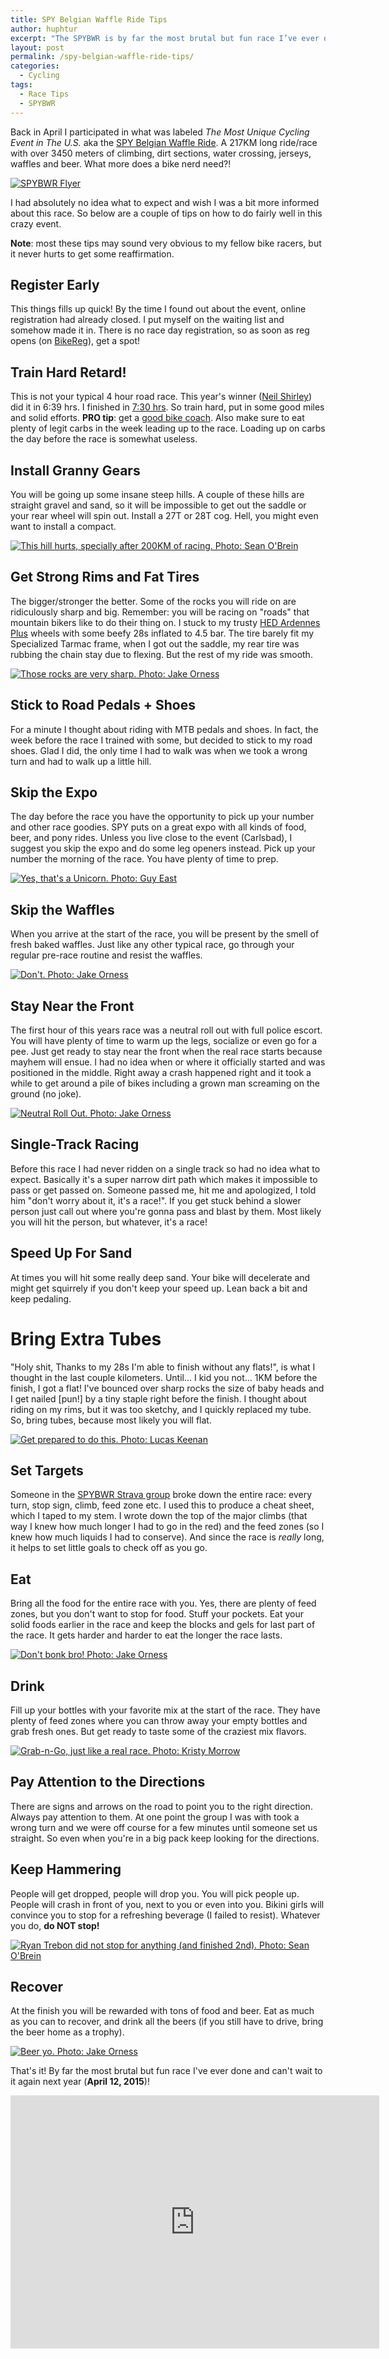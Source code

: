 ```yaml
---
title: SPY Belgian Waffle Ride Tips
author: huphtur
excerpt: "The SPYBWR is by far the most brutal but fun race I’ve ever done. Here's a couple handy tips to get you prepared for this event."
layout: post
permalink: /spy-belgian-waffle-ride-tips/
categories:
  - Cycling
tags:
  - Race Tips
  - SPYBWR
---
```

Back in April I participated in what was labeled *The Most Unique Cycling Event in The U.S.* aka the [SPY Belgian Waffle Ride][1]. A 217KM long ride/race with over 3450 meters of climbing, dirt sections, water crossing, jerseys, waffles and beer. What more does a bike nerd need?!

[![SPYBWR Flyer](/images/spybwr-flyer.jpg)][2]

I had absolutely no idea what to expect and wish I was a bit more informed about this race. So below are a couple of tips on how to do fairly well in this crazy event.

**Note**: most these tips may sound very obvious to my fellow bike racers, but it never hurts to get some reaffirmation.

## Register Early

This things fills up quick! By the time I found out about the event, online registration had already closed. I put myself on the waiting list and somehow made it in. There is no race day registration, so as soon as reg opens (on [BikeReg][3]), get a spot!

## Train Hard Retard!

This is not your typical 4 hour road race. This year's winner ([Neil Shirley][4]) did it in 6:39 hrs. I finished in [7:30 hrs][5]. So train hard, put in some good miles and solid efforts. **PRO tip**: get a [good bike coach][6]. Also make sure to eat plenty of legit carbs in the week leading up to the race. Loading up on carbs the day before the race is somewhat useless.

## Install Granny Gears

You will be going up some insane steep hills. A couple of these hills are straight gravel and sand, so it will be impossible to get out the saddle or your rear wheel will spin out. Install a 27T or 28T cog. Hell, you might even want to install a compact.  

[![This hill hurts, specially after 200KM of racing. Photo: Sean O'Brein](/images/spybwr-steep-hill.jpg)][9]

## Get Strong Rims and Fat Tires

The bigger/stronger the better. Some of the rocks you will ride on are ridiculously sharp and big. Remember: you will be racing on "roads" that mountain bikers like to do their thing on. I stuck to my trusty [HED Ardennes Plus][7] wheels with some beefy 28s inflated to 4.5 bar. The tire barely fit my Specialized Tarmac frame, when I got out the saddle, my rear tire was rubbing the chain stay due to flexing. But the rest of my ride was smooth.

[![Those rocks are very sharp. Photo: Jake Orness](/images/spybwr-bike-crash.jpg)][10]

## Stick to Road Pedals + Shoes

For a minute I thought about riding with MTB pedals and shoes. In fact, the week before the race I trained with some, but decided to stick to my road shoes. Glad I did, the only time I had to walk was when we took a wrong turn and had to walk up a little hill.

## Skip the Expo

The day before the race you have the opportunity to pick up your number and other race goodies. SPY puts on a great expo with all kinds of food, beer, and pony rides. Unless you live close to the event (Carlsbad), I suggest you skip the expo and do some leg openers instead. Pick up your number the morning of the race. You have plenty of time to prep.  

[![Yes, that's a Unicorn. Photo: Guy East](/images/spybwr-unicorn-guy.jpg)][11]

## Skip the Waffles

When you arrive at the start of the race, you will be present by the smell of fresh baked waffles. Just like any other typical race, go through your regular pre-race routine and resist the waffles.  

[![Don't. Photo: Jake Orness](/images/spybwr-waffles-and-eggs.jpg)][12]

## Stay Near the Front

The first hour of this years race was a neutral roll out with full police escort. You will have plenty of time to warm up the legs, socialize or even go for a pee. Just get ready to stay near the front when the real race starts because mayhem will ensue. I had no idea when or where it officially started and was positioned in the middle. Right away a crash happened right and it took a while to get around a pile of bikes including a grown man screaming on the ground (no joke).  

[![Neutral Roll Out. Photo: Jake Orness](/images/spybwr-neutral.jpg)][13]

## Single-Track Racing

Before this race I had never ridden on a single track so had no idea what to expect. Basically it's a super narrow dirt path which makes it impossible to pass or get passed on. Someone passed me, hit me and apologized, I told him "don't worry about it, it's a race!". If you get stuck behind a slower person just call out where you're gonna pass and blast by them. Most likely you will hit the person, but whatever, it's a race!

## Speed Up For Sand

At times you will hit some really deep sand. Your bike will decelerate and might get squirrely if you don't keep your speed up. Lean back a bit and keep pedaling.

# Bring Extra Tubes

"Holy shit, Thanks to my 28s I'm able to finish without any flats!", is what I thought in the last couple kilometers. Until... I kid you not... 1KM before the finish, I got a flat! I've bounced over sharp rocks the size of baby heads and I get nailed [pun!] by a tiny staple right before the finish. I thought about riding on my rims, but it was too sketchy, and I quickly replaced my tube. So, bring tubes, because most likely you will flat.

[![Get prepared to do this. Photo: Lucas Keenan](/images/spybwr-flat-tire.jpg)][14]

## Set Targets

Someone in the [SPYBWR Strava group][8] broke down the entire race: every turn, stop sign, climb, feed zone etc. I used this to produce a cheat sheet, which I taped to my stem. I wrote down the top of the major climbs (that way I knew how much longer I had to go in the red) and the feed zones (so I knew how much liquids I had to conserve). And since the race is *really* long, it helps to set little goals to check off as you go.

## Eat

Bring all the food for the entire race with you. Yes, there are plenty of feed zones, but you don't want to stop for food. Stuff your pockets. Eat your solid foods earlier in the race and keep the blocks and gels for last part of the race. It gets harder and harder to eat the longer the race lasts.

[![Don't bonk bro! Photo: Jake Orness](/images/spybwr-eat.jpg)][15]

## Drink

Fill up your bottles with your favorite mix at the start of the race. They have plenty of feed zones where you can throw away your empty bottles and grab fresh ones. But get ready to taste some of the craziest mix flavors.

[![Grab-n-Go, just like a real race. Photo: Kristy Morrow](/images/spybwr-feedzone.jpg)][16]

## Pay Attention to the Directions

There are signs and arrows on the road to point you to the right direction. Always pay attention to them. At one point the group I was with took a wrong turn and we were off course for a few minutes until someone set us straight. So even when you're in a big pack keep looking for the directions.

## Keep Hammering

People will get dropped, people will drop you. You will pick people up. People will crash in front of you, next to you or even into you. Bikini girls will convince you to stop for a refreshing beverage (I failed to resist). Whatever you do, **do NOT stop!**

[![Ryan Trebon did not stop for anything (and finished 2nd). Photo: Sean O'Brein](/images/spybwr-ryan-trebon.jpg)][17]

## Recover

At the finish you will be rewarded with tons of food and beer. Eat as much as you can to recover, and drink all the beers (if you still have to drive, bring the beer home as a trophy).

[![Beer yo. Photo: Jake Orness](/images/spybwr-beer.jpg)][18]

That's it! By far the most brutal but fun race I've ever done and can't wait to it again next year (**April 12, 2015**)!

<iframe height='405' width='590' frameborder='0' allowtransparency='true' scrolling='no' src='http://www.strava.com/activities/134955860/embed/c45f63569b9f6350e8df6936ca8742939b56401b'></iframe>

 [1]: https://facebook.com/SPYBWR
 [2]: https://facebook.com/SPYBWR/ "SPYBWR"
 [3]: https://bikereg.com/
 [4]: http://procyclingstats.com/rider/neil_Shirley "jups, an ex pro"
 [5]: https://facebook.com/SPYBWR/photos/pb.355066887856291.-2207520000.1410205617./843975022298806/
 [6]: http://theforcetraining.com/ "cycling coach"
 [7]: https://amazon.com/gp/product/B00E4U7MJO?ie=UTF8&camp=213733&creative=393177&creativeASIN=B00E4U7MJO&linkCode=shr&tag=thhocr02-20&linkId=4QSYHWX5TWHXT3AE
 [8]: http://strava.com/clubs/spy-bwr-23866
 [9]: https://www.facebook.com/SPYBWR/photos/pb.355066887856291.-2207520000.1403581121./835616586467983/
 [10]: https://www.facebook.com/SPYBWR/photos/a.847670185262623.1073741834.355066887856291/847670621929246/
 [11]: https://twitter.com/GuyEast/status/460170825035821056/
 [12]: https://www.facebook.com/SPYBWR/photos/a.847670185262623.1073741834.355066887856291/847670308595944/
 [13]: https://www.facebook.com/SPYBWR/photos/pb.355066887856291.-2207520000.1410205617./847670361929272/
 [14]: https://www.facebook.com/SPYBWR/photos/a.836212053075103.1073741832.355066887856291/836212699741705
 [15]: https://www.facebook.com/SPYBWR/photos/pb.355066887856291.-2207520000.1410205617./847670228595952/
 [16]: https://www.facebook.com/SPYBWR/photos/pb.355066887856291.-2207520000.1410207332./836326369730338/
 [17]: https://www.facebook.com/SPYBWR/photos/a.835614389801536.1073741830.355066887856291/835615433134765/
 [18]: https://www.facebook.com/SPYBWR/photos/a.847670185262623.1073741834.355066887856291/847670805262561/

